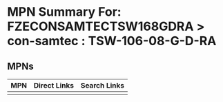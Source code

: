 



# MPN Summary For: FZECONSAMTECTSW168GDRA > con-samtec : TSW-106-08-G-D-RA

## MPNs
  

|MPN|Direct Links|Search Links|
| :--- | :--- | :--- |
||||
